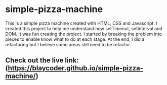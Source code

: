# simple-pizza-machine
This is a simple pizza machine created with HTML, CSS and Javascript. I created this project to help me understand how setTimeout, setInterval and DOM.
It was fun creating the project. I started by breaking the problem into pieces to enable know what to do at each stage. At the end, I did a refactoring but I believe some areas still need  to be refactor.

## Check out the live link: (https://blaycoder.github.io/simple-pizza-machine/)
